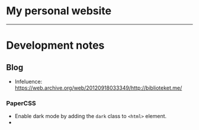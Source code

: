 # My personal website

---

# Development notes

## Blog
- Infeluence: https://web.archive.org/web/20120918033349/http://biblioteket.me/
### PaperCSS

- Enable dark mode by adding the `dark` class to `<html>` element.
- 